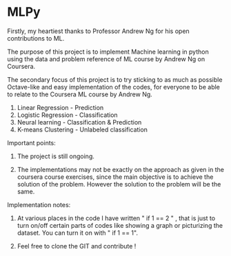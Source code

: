 # MLPy
Firstly, my heartiest thanks to Professor Andrew Ng for his open contributions to ML.

The purpose of this project is to implement Machine learning in python using the data and problem reference of ML course by Andrew Ng on Coursera.

The secondary focus of this project is to try sticking to as much as possible Octave-like and easy implementation of the codes, for everyone to be able to relate to the Coursera ML course by Andrew Ng.

1. Linear Regression - Prediction
2. Logistic Regression - Classification
3. Neural learning - Classification & Prediction
4. K-means Clustering - Unlabeled classification

Important points:

1. The project is still ongoing.

2. The implementations may not be exactly on the approach as given in the coursera course exercises, since the main objective is to achieve the solution of the problem. However the solution to the problem will be the same.

Implementation notes:

1. At various places in the code I have written " if 1 == 2 " , that is just to turn on/off certain parts of codes like showing a graph or picturizing the dataset. You can turn it on with " if 1 == 1".

2. Feel free to clone the GIT and contribute !

